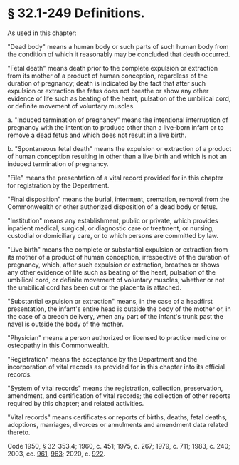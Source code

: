 # § 32.1-249 Definitions.

<p>As used in this chapter:</p><p>"Dead body" means a human body or such parts of such human body from the condition of which it reasonably may be concluded that death occurred.</p><p>"Fetal death" means death prior to the complete expulsion or extraction from its mother of a product of human conception, regardless of the duration of pregnancy; death is indicated by the fact that after such expulsion or extraction the fetus does not breathe or show any other evidence of life such as beating of the heart, pulsation of the umbilical cord, or definite movement of voluntary muscles.</p><p>a. "Induced termination of pregnancy" means the intentional interruption of pregnancy with the intention to produce other than a live-born infant or to remove a dead fetus and which does not result in a live birth.</p><p>b. "Spontaneous fetal death" means the expulsion or extraction of a product of human conception resulting in other than a live birth and which is not an induced termination of pregnancy.</p><p>"File" means the presentation of a vital record provided for in this chapter for registration by the Department.</p><p>"Final disposition" means the burial, interment, cremation, removal from the Commonwealth or other authorized disposition of a dead body or fetus.</p><p>"Institution" means any establishment, public or private, which provides inpatient medical, surgical, or diagnostic care or treatment, or nursing, custodial or domiciliary care, or to which persons are committed by law.</p><p>"Live birth" means the complete or substantial expulsion or extraction from its mother of a product of human conception, irrespective of the duration of pregnancy, which, after such expulsion or extraction, breathes or shows any other evidence of life such as beating of the heart, pulsation of the umbilical cord, or definite movement of voluntary muscles, whether or not the umbilical cord has been cut or the placenta is attached.</p><p>"Substantial expulsion or extraction" means, in the case of a headfirst presentation, the infant's entire head is outside the body of the mother or, in the case of a breech delivery, when any part of the infant's trunk past the navel is outside the body of the mother.</p><p>"Physician" means a person authorized or licensed to practice medicine or osteopathy in this Commonwealth.</p><p>"Registration" means the acceptance by the Department and the incorporation of vital records as provided for in this chapter into its official records.</p><p>"System of vital records" means the registration, collection, preservation, amendment, and certification of vital records; the collection of other reports required by this chapter; and related activities.</p><p>"Vital records" means certificates or reports of births, deaths, fetal deaths, adoptions, marriages, divorces or annulments and amendment data related thereto.</p><p>Code 1950, § 32-353.4; 1960, c. 451; 1975, c. 267; 1979, c. 711; 1983, c. 240; 2003, cc. <a href='http://lis.virginia.gov/cgi-bin/legp604.exe?031+ful+CHAP0961'>961</a>, <a href='http://lis.virginia.gov/cgi-bin/legp604.exe?031+ful+CHAP0963'>963</a>; 2020, c. <a href='http://lis.virginia.gov/cgi-bin/legp604.exe?201+ful+CHAP0922'>922</a>.</p>